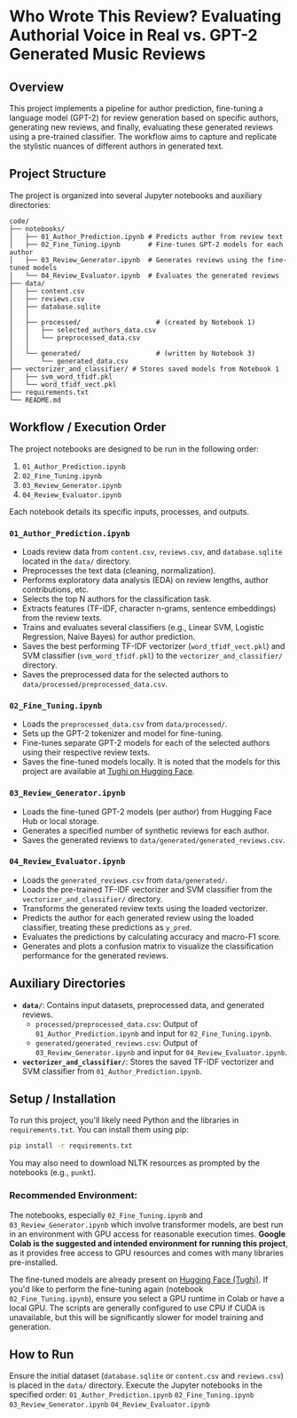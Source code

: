 # Who Wrote This Review? Evaluating Authorial Voice in Real vs. GPT-2 Generated Music Reviews

## Overview

This project implements a pipeline for author prediction, fine-tuning a language model (GPT-2) for review generation based on specific authors, generating new reviews, and finally, evaluating these generated reviews using a pre-trained classifier. The workflow aims to capture and replicate the stylistic nuances of different authors in generated text.

## Project Structure

The project is organized into several Jupyter notebooks and auxiliary directories:
```
code/
├── notebooks/
│   ├── 01_Author_Prediction.ipynb # Predicts author from review text
│   ├── 02_Fine_Tuning.ipynb       # Fine-tunes GPT-2 models for each author
│   ├── 03_Review_Generator.ipynb  # Generates reviews using the fine-tuned models
│   └── 04_Review_Evaluator.ipynb  # Evaluates the generated reviews
├── data/
│   ├── content.csv
│   ├── reviews.csv
│   ├── database.sqlite
│   │
│   ├── processed/                   # (created by Notebook 1)
│   │   ├── selected_authors_data.csv
│   │   └── preprocessed_data.csv
│   │
│   └── generated/                   # (written by Notebook 3)
│       └── generated_data.csv
├── vectorizer_and_classifier/ # Stores saved models from Notebook 1
│   ├── svm_word_tfidf.pkl
│   └── word_tfidf_vect.pkl
├── requirements.txt
└── README.md
```
## Workflow / Execution Order

The project notebooks are designed to be run in the following order:

1.  `01_Author_Prediction.ipynb`
2.  `02_Fine_Tuning.ipynb`
3.  `03_Review_Generator.ipynb`
4.  `04_Review_Evaluator.ipynb`

Each notebook details its specific inputs, processes, and outputs.

### `01_Author_Prediction.ipynb`
* Loads review data from `content.csv`, `reviews.csv`, and `database.sqlite` located in the `data/` directory.
* Preprocesses the text data (cleaning, normalization).
* Performs exploratory data analysis (EDA) on review lengths, author contributions, etc.
* Selects the top N authors for the classification task.
* Extracts features (TF-IDF, character n-grams, sentence embeddings) from the review texts.
* Trains and evaluates several classifiers (e.g., Linear SVM, Logistic Regression, Naive Bayes) for author prediction.
* Saves the best performing TF-IDF vectorizer (`word_tfidf_vect.pkl`) and SVM classifier (`svm_word_tfidf.pkl`) to the `vectorizer_and_classifier/` directory.
* Saves the preprocessed data for the selected authors to `data/processed/preprocessed_data.csv`.

### `02_Fine_Tuning.ipynb`
* Loads the `preprocessed_data.csv` from `data/processed/`.
* Sets up the GPT-2 tokenizer and model for fine-tuning.
* Fine-tunes separate GPT-2 models for each of the selected authors using their respective review texts.
* Saves the fine-tuned models locally. It is noted that the models for this project are available at [Tughi on Hugging Face](https://www.google.com/url?sa=E&source=gmail&q=https://huggingface.co/Tughi).

### `03_Review_Generator.ipynb`
* Loads the fine-tuned GPT-2 models (per author) from Hugging Face Hub or local storage.
* Generates a specified number of synthetic reviews for each author.
* Saves the generated reviews to `data/generated/generated_reviews.csv`.

### `04_Review_Evaluator.ipynb`
* Loads the `generated_reviews.csv` from `data/generated/`.
* Loads the pre-trained TF-IDF vectorizer and SVM classifier from the `vectorizer_and_classifier/` directory.
* Transforms the generated review texts using the loaded vectorizer.
* Predicts the author for each generated review using the loaded classifier, treating these predictions as `y_pred`.
* Evaluates the predictions by calculating accuracy and macro-F1 score.
* Generates and plots a confusion matrix to visualize the classification performance for the generated reviews.

## Auxiliary Directories

* **`data/`**: Contains input datasets, preprocessed data, and generated reviews.
    * `processed/preprocessed_data.csv`: Output of `01_Author_Prediction.ipynb` and input for `02_Fine_Tuning.ipynb`.
    * `generated/generated_reviews.csv`: Output of `03_Review_Generator.ipynb` and input for `04_Review_Evaluator.ipynb`.
* **`vectorizer_and_classifier/`**: Stores the saved TF-IDF vectorizer and SVM classifier from `01_Author_Prediction.ipynb`.

## Setup / Installation

To run this project, you'll likely need Python and the libraries in `requirements.txt`. You can install them using pip:

```bash
pip install -r requirements.txt
```
You may also need to download NLTK resources as prompted by the notebooks (e.g., `punkt`).

### Recommended Environment:

The notebooks, especially `02_Fine_Tuning.ipynb` and `03_Review_Generator.ipynb` which involve transformer models, are best run in an environment with GPU access for reasonable execution times. **Google Colab is the suggested and intended environment for running this project**, as it provides free access to GPU resources and comes with many libraries pre-installed.

The fine-tuned models are already present on [Hugging Face (Tughi)](https://huggingface.co/Tughi). If you'd like to perform the fine-tuning again (notebook `02_Fine_Tuning.ipynb`), ensure you select a GPU runtime in Colab or have a local GPU. The scripts are generally configured to use CPU if CUDA is unavailable, but this will be significantly slower for model training and generation.

## How to Run
Ensure the initial dataset (`database.sqlite` or `content.csv` and `reviews.csv`) is placed in the `data/` directory.
Execute the Jupyter notebooks in the specified order:
`01_Author_Prediction.ipynb`
`02_Fine_Tuning.ipynb`
`03_Review_Generator.ipynb`
`04_Review_Evaluator.ipynb`
<!-- end list -->
